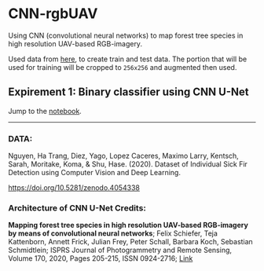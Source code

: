 # CNN-rgbUAV

Using CNN (convolutional neural networks) to map forest tree species in high resolution UAV-based RGB-imagery.

Used data from [here](https://zenodo.org/record/4054338#.YIuz1BGRXCI), to create train and test data. The portion that will be used for training will be cropped to `256x256` and augmented then used.

## Expirement 1: Binary classifier using CNN U-Net

Jump to the [notebook](https://github.com/ayoubft/CNN-rgbUAV/blob/main/tree3Classifier-v2.ipynb).

---

### DATA:
Nguyen, Ha Trang, Diez, Yago, Lopez Caceres, Maximo Larry, Kentsch, Sarah, Moritake, Koma, & Shu, Hase. (2020). Dataset of Individual Sick Fir Detection using Computer Vision and Deep Learning. 

https://doi.org/10.5281/zenodo.4054338

### Architecture of CNN U-Net Credits:

**Mapping forest tree species in high resolution UAV-based RGB-imagery by means of convolutional neural networks**;
Felix Schiefer, Teja Kattenborn, Annett Frick, Julian Frey, Peter Schall, Barbara Koch, Sebastian Schmidtlein;
ISPRS Journal of Photogrammetry and Remote Sensing, Volume 170, 2020, Pages 205-215, ISSN 0924-2716;
[Link](https://doi.org/10.1016/j.isprsjprs.2020.10.015)
